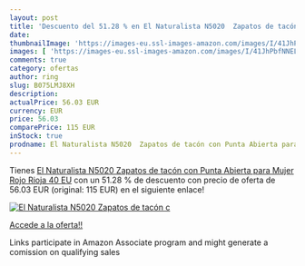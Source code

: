 ```yaml
---
layout: post
title: 'Descuento del 51.28 % en El Naturalista N5020  Zapatos de tacón c'
date: 
thumbnailImage: 'https://images-eu.ssl-images-amazon.com/images/I/41JhPbfNNEL._SL200_.jpg'
images: [ 'https://images-eu.ssl-images-amazon.com/images/I/41JhPbfNNEL._SL200_.jpg' ]
comments: true
category: ofertas
author: ring
slug: B075LMJ8XH
description:
actualPrice: 56.03 EUR
currency: EUR
price: 56.03
comparePrice: 115 EUR
inStock: true
prodname: El Naturalista N5020  Zapatos de tacón con Punta Abierta para Mujer  Rojo  Rioja   40 EU
---
```


Tienes [El Naturalista N5020  Zapatos de tacón con Punta Abierta para Mujer  Rojo  Rioja   40 EU](https://www.amazon.es/dp/B075LMJ8XH/?tag=tolees-21) con un 51.28 % de descuento con precio de oferta de 56.03 EUR (original: 115 EUR) en el siguiente enlace!

[![El Naturalista N5020  Zapatos de tacón c](https://images-eu.ssl-images-amazon.com/images/I/41JhPbfNNEL._SL200_.jpg)](https://www.amazon.es/dp/B075LMJ8XH/?tag=tolees-21)

[Accede a la oferta!!](https://www.amazon.es/dp/B075LMJ8XH/?tag=tolees-21)

Links participate in Amazon Associate program and might generate a comission on qualifying sales


